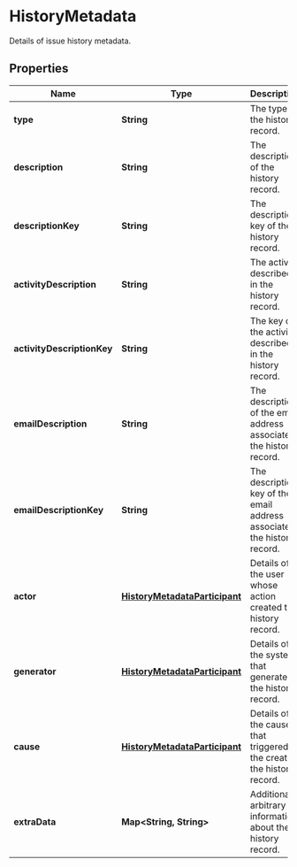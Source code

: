 

# HistoryMetadata

Details of issue history metadata.
## Properties

Name | Type | Description | Notes
------------ | ------------- | ------------- | -------------
**type** | **String** | The type of the history record. |  [optional]
**description** | **String** | The description of the history record. |  [optional]
**descriptionKey** | **String** | The description key of the history record. |  [optional]
**activityDescription** | **String** | The activity described in the history record. |  [optional]
**activityDescriptionKey** | **String** | The key of the activity described in the history record. |  [optional]
**emailDescription** | **String** | The description of the email address associated the history record. |  [optional]
**emailDescriptionKey** | **String** | The description key of the email address associated the history record. |  [optional]
**actor** | [**HistoryMetadataParticipant**](HistoryMetadataParticipant.md) | Details of the user whose action created the history record. |  [optional]
**generator** | [**HistoryMetadataParticipant**](HistoryMetadataParticipant.md) | Details of the system that generated the history record. |  [optional]
**cause** | [**HistoryMetadataParticipant**](HistoryMetadataParticipant.md) | Details of the cause that triggered the creation the history record. |  [optional]
**extraData** | **Map&lt;String, String&gt;** | Additional arbitrary information about the history record. |  [optional]




